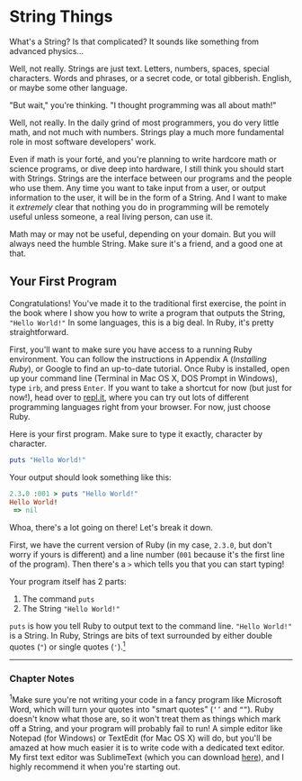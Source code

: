 
# String Things

What's a String? Is that complicated? It sounds like something from advanced physics...

Well, not really. Strings are just text. Letters, numbers, spaces, special characters. Words and phrases, or a secret code, or total gibberish. English, or maybe some other language.

"But wait," you're thinking. "I thought programming was all about math!"

Well, not really. In the daily grind of most programmers, you do very little math, and not much with numbers. Strings play a much more fundamental role in most software developers' work.

Even if math is your forté, and you're planning to write hardcore math or science programs, or dive deep into hardware, I still think you should start with Strings. Strings are the interface between our programs and the people who use them. Any time you want to take input from a user, or output information to the user, it will be in the form of a String. And I want to make it *extremely* clear that nothing you do in programming will be remotely useful unless someone, a real living person, can use it.

Math may or may not be useful, depending on your domain. But you will always need the humble String. Make sure it's a friend, and a good one at that.

## Your First Program

Congratulations! You've made it to the traditional first exercise, the point in the book where I show you how to write a program that outputs the String, `"Hello World!"`  In some languages, this is a big deal. In Ruby, it's pretty straightforward.

First, you'll want to make sure you have access to a running Ruby environment.  You can follow the instructions in Appendix A (_Installing Ruby_), or Google to find an up-to-date tutorial. Once Ruby is installed, open up your command line (Terminal in Mac OS X, DOS Prompt in Windows), type `irb`, and press `Enter`. If you want to take a shortcut for now (but just for now!), head over to [repl.it](http://repl.it), where you can try out lots of different programming languages right from your browser. For now, just choose Ruby.

Here is your first program. Make sure to type it exactly, character by character.

```ruby
puts "Hello World!"
```

Your output should look something like this:

```ruby
2.3.0 :001 > puts "Hello World!"
Hello World!
 => nil 
```

Whoa, there's a lot going on there! Let's break it down.

First, we have the current version of Ruby (in my case, `2.3.0`, but don't worry if yours is different) and a line number (`001` because it's the first line of the program). Then there's a `>` which tells you that you can start typing!

Your program itself has 2 parts:

1. The command `puts`
2. The String `"Hello World!"`

`puts` is how you tell Ruby to output text to the command line. `"Hello World!"` is a String. In Ruby, Strings are bits of text surrounded by either double quotes (`"`) or single quotes (`'`).<a href="#endnote1"><sup>1</sup></a>

<hr />

### Chapter Notes
<sup id="endnote1">1</sup>Make sure you're not writing your code in a fancy program like Microsoft Word, which will turn your quotes into "smart quotes" (`‘’` and `“”`). Ruby doesn't know what those are, so it won't treat them as things which mark off a String, and your program will probably fail to run! A simple editor like Notepad (for Windows) or TextEdit (for Mac OS X) will do, but you'll be amazed at how much easier it is to write code with a dedicated text editor. My first text editor was SublimeText (which you can download [here](https://www.sublimetext.com/)), and I highly recommend it when you're starting out.